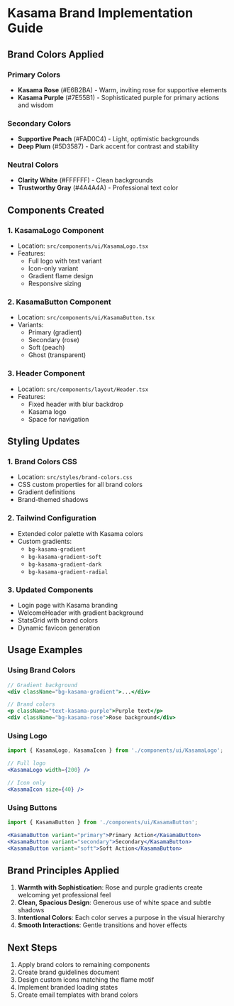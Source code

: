 # Kasama Brand Implementation Guide

## Brand Colors Applied

### Primary Colors
- **Kasama Rose** (#E6B2BA) - Warm, inviting rose for supportive elements
- **Kasama Purple** (#7E55B1) - Sophisticated purple for primary actions and wisdom

### Secondary Colors
- **Supportive Peach** (#FAD0C4) - Light, optimistic backgrounds
- **Deep Plum** (#5D3587) - Dark accent for contrast and stability

### Neutral Colors
- **Clarity White** (#FFFFFF) - Clean backgrounds
- **Trustworthy Gray** (#4A4A4A) - Professional text color

## Components Created

### 1. KasamaLogo Component
- Location: `src/components/ui/KasamaLogo.tsx`
- Features:
  - Full logo with text variant
  - Icon-only variant
  - Gradient flame design
  - Responsive sizing

### 2. KasamaButton Component
- Location: `src/components/ui/KasamaButton.tsx`
- Variants:
  - Primary (gradient)
  - Secondary (rose)
  - Soft (peach)
  - Ghost (transparent)

### 3. Header Component
- Location: `src/components/layout/Header.tsx`
- Features:
  - Fixed header with blur backdrop
  - Kasama logo
  - Space for navigation

## Styling Updates

### 1. Brand Colors CSS
- Location: `src/styles/brand-colors.css`
- CSS custom properties for all brand colors
- Gradient definitions
- Brand-themed shadows

### 2. Tailwind Configuration
- Extended color palette with Kasama colors
- Custom gradients:
  - `bg-kasama-gradient`
  - `bg-kasama-gradient-soft`
  - `bg-kasama-gradient-dark`
  - `bg-kasama-gradient-radial`

### 3. Updated Components
- Login page with Kasama branding
- WelcomeHeader with gradient background
- StatsGrid with brand colors
- Dynamic favicon generation

## Usage Examples

### Using Brand Colors
```jsx
// Gradient background
<div className="bg-kasama-gradient">...</div>

// Brand colors
<p className="text-kasama-purple">Purple text</p>
<div className="bg-kasama-rose">Rose background</div>
```

### Using Logo
```jsx
import { KasamaLogo, KasamaIcon } from './components/ui/KasamaLogo';

// Full logo
<KasamaLogo width={200} />

// Icon only
<KasamaIcon size={40} />
```

### Using Buttons
```jsx
import { KasamaButton } from './components/ui/KasamaButton';

<KasamaButton variant="primary">Primary Action</KasamaButton>
<KasamaButton variant="secondary">Secondary</KasamaButton>
<KasamaButton variant="soft">Soft Action</KasamaButton>
```

## Brand Principles Applied

1. **Warmth with Sophistication**: Rose and purple gradients create welcoming yet professional feel
2. **Clean, Spacious Design**: Generous use of white space and subtle shadows
3. **Intentional Colors**: Each color serves a purpose in the visual hierarchy
4. **Smooth Interactions**: Gentle transitions and hover effects

## Next Steps

1. Apply brand colors to remaining components
2. Create brand guidelines document
3. Design custom icons matching the flame motif
4. Implement branded loading states
5. Create email templates with brand colors
